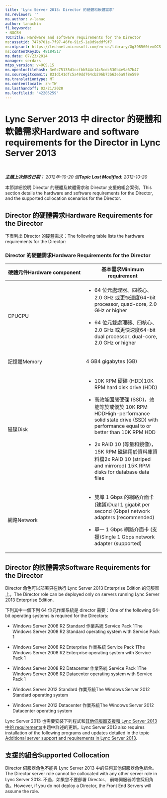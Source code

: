 ```yaml
---
title: 'Lync Server 2013: Director 的硬體和軟體需求'
ms.reviewer: ''
ms.author: v-lanac
author: lanachin
f1.keywords:
- NOCSH
TOCTitle: Hardware and software requirements for the Director
ms:assetid: 747b701e-7f97-46fe-91c5-1e8d9addf9f7
ms:mtpsurl: https://technet.microsoft.com/en-us/library/Gg398560(v=OCS.15)
ms:contentKeyID: 48184517
ms.date: 07/23/2014
manager: serdars
mtps_version: v=OCS.15
ms.openlocfilehash: 3e0c75135d1ccfbb544c14c5cdc530b4e9a67b47
ms.sourcegitcommit: 831d141dfc5a49dd764cb296b73b63e5a9f8e599
ms.translationtype: MT
ms.contentlocale: zh-TW
ms.lasthandoff: 02/21/2020
ms.locfileid: "42205259"
---
```

<div data-xmlns="http://www.w3.org/1999/xhtml">

<div class="topic" data-xmlns="http://www.w3.org/1999/xhtml" data-msxsl="urn:schemas-microsoft-com:xslt" data-cs="https://msdn.microsoft.com/">

<div data-asp="https://msdn2.microsoft.com/asp">

# <a name="hardware-and-software-requirements-for-the-director-in-lync-server-2013"></a><span data-ttu-id="2aabc-102">Lync Server 2013 中 director 的硬體和軟體需求</span><span class="sxs-lookup"><span data-stu-id="2aabc-102">Hardware and software requirements for the Director in Lync Server 2013</span></span>

</div>

<div id="mainSection">

<div id="mainBody">

<span> </span>

<span data-ttu-id="2aabc-103">_**主題上次修改日期：** 2012年-10-20 個_</span><span class="sxs-lookup"><span data-stu-id="2aabc-103">_**Topic Last Modified:** 2012-10-20_</span></span>

<span data-ttu-id="2aabc-104">本節詳細說明 Director 的硬體及軟體需求和 Director 支援的組合案例。</span><span class="sxs-lookup"><span data-stu-id="2aabc-104">This section details the hardware and software requirements for the Director, and the supported collocation scenarios for the Director.</span></span>

<div>

## <a name="hardware-requirements-for-the-director"></a><span data-ttu-id="2aabc-105">Director 的硬體需求</span><span class="sxs-lookup"><span data-stu-id="2aabc-105">Hardware Requirements for the Director</span></span>

<span data-ttu-id="2aabc-106">下表列出 Director 的硬體需求：</span><span class="sxs-lookup"><span data-stu-id="2aabc-106">The following table lists the hardware requirements for the Director:</span></span>

### <a name="hardware-requirements-for-the-director"></a><span data-ttu-id="2aabc-107">Director 的硬體需求</span><span class="sxs-lookup"><span data-stu-id="2aabc-107">Hardware Requirements for the Director</span></span>

<table>
<colgroup>
<col style="width: 50%" />
<col style="width: 50%" />
</colgroup>
<thead>
<tr class="header">
<th><span data-ttu-id="2aabc-108">硬體元件</span><span class="sxs-lookup"><span data-stu-id="2aabc-108">Hardware component</span></span></th>
<th><span data-ttu-id="2aabc-109">基本需求</span><span class="sxs-lookup"><span data-stu-id="2aabc-109">Minimum requirement</span></span></th>
</tr>
</thead>
<tbody>
<tr class="odd">
<td><p><span data-ttu-id="2aabc-110">CPU</span><span class="sxs-lookup"><span data-stu-id="2aabc-110">CPU</span></span></p></td>
<td><ul>
<li><p><span data-ttu-id="2aabc-111">64 位元處理器、四核心、2.0 GHz 或更快速度</span><span class="sxs-lookup"><span data-stu-id="2aabc-111">64-bit processor, quad-core, 2.0 GHz or higher</span></span></p></li>
<li><p><span data-ttu-id="2aabc-112">64 位元雙處理器、四核心、2.0 GHz 或更快速度</span><span class="sxs-lookup"><span data-stu-id="2aabc-112">64-bit dual processor, dual-core, 2.0 GHz or higher</span></span></p></li>
</ul></td>
</tr>
<tr class="even">
<td><p><span data-ttu-id="2aabc-113">記憶體</span><span class="sxs-lookup"><span data-stu-id="2aabc-113">Memory</span></span></p></td>
<td><p><span data-ttu-id="2aabc-114">4 GB</span><span class="sxs-lookup"><span data-stu-id="2aabc-114">4 gigabytes (GB)</span></span></p></td>
</tr>
<tr class="odd">
<td><p><span data-ttu-id="2aabc-115">磁碟</span><span class="sxs-lookup"><span data-stu-id="2aabc-115">Disk</span></span></p></td>
<td><ul>
<li><p><span data-ttu-id="2aabc-116">10K RPM 硬碟 (HDD)</span><span class="sxs-lookup"><span data-stu-id="2aabc-116">10K RPM hard disk drive (HDD)</span></span></p></li>
<li><p><span data-ttu-id="2aabc-117">高效能固態硬碟 (SSD)，效能等於或優於 10K RPM HDD</span><span class="sxs-lookup"><span data-stu-id="2aabc-117">High-performance solid state drive (SSD) with performance equal to or better than 10K RPM HDD</span></span></p></li>
<li><p><span data-ttu-id="2aabc-118">2x RAID 10 (等量和鏡像)，15K RPM 磁碟用於資料庫資料檔</span><span class="sxs-lookup"><span data-stu-id="2aabc-118">2x RAID 10 (striped and mirrored) 15K RPM disks for database data files</span></span></p></li>
</ul></td>
</tr>
<tr class="even">
<td><p><span data-ttu-id="2aabc-119">網路</span><span class="sxs-lookup"><span data-stu-id="2aabc-119">Network</span></span></p></td>
<td><ul>
<li><p><span data-ttu-id="2aabc-120">雙埠 1 Gbps 的網路介面卡 (建議)</span><span class="sxs-lookup"><span data-stu-id="2aabc-120">Dual 1 gigabit per second (Gbps) network adapters (recommended)</span></span></p></li>
<li><p><span data-ttu-id="2aabc-121">單一 1 Gbps 網路介面卡 (支援)</span><span class="sxs-lookup"><span data-stu-id="2aabc-121">Single 1 Gbps network adapter (supported)</span></span></p></li>
</ul></td>
</tr>
</tbody>
</table>


</div>

<div>

## <a name="software-requirements-for-the-director"></a><span data-ttu-id="2aabc-122">Director 的軟體需求</span><span class="sxs-lookup"><span data-stu-id="2aabc-122">Software Requirements for the Director</span></span>

<span data-ttu-id="2aabc-123">Director 角色可以部署只在執行 Lync Server 2013 Enterprise Edition 的伺服器上。</span><span class="sxs-lookup"><span data-stu-id="2aabc-123">The Director role can be deployed only on servers running Lync Server 2013 Enterprise Edition.</span></span>

<span data-ttu-id="2aabc-124">下列其中一個下列 64 位元作業系統是 director 需要：</span><span class="sxs-lookup"><span data-stu-id="2aabc-124">One of the following 64-bit operating systems is required for the Directors:</span></span>

  - <span data-ttu-id="2aabc-125">Windows Server 2008 R2 Standard 作業系統 Service Pack 1</span><span class="sxs-lookup"><span data-stu-id="2aabc-125">The Windows Server 2008 R2 Standard operating system with Service Pack 1</span></span>

  - <span data-ttu-id="2aabc-126">Windows Server 2008 R2 Enterprise 作業系統 Service Pack 1</span><span class="sxs-lookup"><span data-stu-id="2aabc-126">The Windows Server 2008 R2 Enterprise operating system with Service Pack 1</span></span>

  - <span data-ttu-id="2aabc-127">Windows Server 2008 R2 Datacenter 作業系統 Service Pack 1</span><span class="sxs-lookup"><span data-stu-id="2aabc-127">The Windows Server 2008 R2 Datacenter operating system with Service Pack 1</span></span>

  - <span data-ttu-id="2aabc-128">Windows Server 2012 Standard 作業系統</span><span class="sxs-lookup"><span data-stu-id="2aabc-128">The Windows Server 2012 Standard operating system</span></span>

  - <span data-ttu-id="2aabc-129">Windows Server 2012 Datacenter 作業系統</span><span class="sxs-lookup"><span data-stu-id="2aabc-129">The Windows Server 2012 Datacenter operating system</span></span>

<span data-ttu-id="2aabc-130">Lync Server 2013 也需要安裝下列程式和[其他伺服器支援和 Lync Server 2013 中的 requirements](lync-server-2013-additional-server-support-and-requirements.md)主題中詳述的更新。</span><span class="sxs-lookup"><span data-stu-id="2aabc-130">Lync Server 2013 also requires installation of the following programs and updates detailed in the topic [Additional server support and requirements in Lync Server 2013](lync-server-2013-additional-server-support-and-requirements.md).</span></span>

</div>

<div>

## <a name="supported-collocation"></a><span data-ttu-id="2aabc-131">支援的組合</span><span class="sxs-lookup"><span data-stu-id="2aabc-131">Supported Collocation</span></span>

<span data-ttu-id="2aabc-132">Director 伺服器角色不能與 Lync Server 2013 中的任何其他伺服器角色組合。</span><span class="sxs-lookup"><span data-stu-id="2aabc-132">The Director server role cannot be collocated with any other server role in Lync Server 2013.</span></span> <span data-ttu-id="2aabc-133">不過，如果您不要部署 Director、 前端伺服器將會採用角色。</span><span class="sxs-lookup"><span data-stu-id="2aabc-133">However, if you do not deploy a Director, the Front End Servers will assume the role.</span></span>

</div>

</div>

<span> </span>

</div>

</div>

</div>

